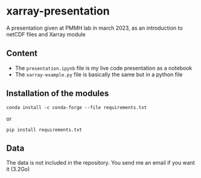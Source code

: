 # xarray-presentation
A presentation given at PMMH lab in march 2023, as an introduction to netCDF files and Xarray module

## Content 

- The ```presentation.ipynb``` file is my live code presentation as a notebook
- The ```xarray-example.py``` file is basically the same but in a python file

## Installation of the modules

```
conda install -c conda-forge --file requirements.txt
```
or

```
pip install requirements.txt
```

## Data 

The data is not included in the repository. You send me an email if you want it (3.2Go) 
